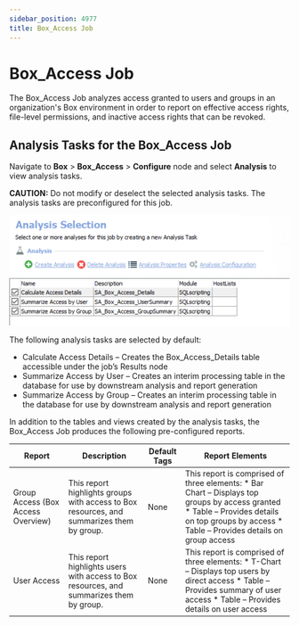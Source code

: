 ```yaml
---
sidebar_position: 4977
title: Box_Access Job
---
```


# Box\_Access Job

The Box\_Access Job analyzes access granted to users and groups in an organization's Box environment in order to report on effective access rights, file-level permissions, and inactive access rights that can be revoked.

## Analysis Tasks for the Box\_Access Job

Navigate to **Box** > **Box\_Access** > **Configure** node and select **Analysis** to view analysis tasks.

**CAUTION:** Do not modify or deselect the selected analysis tasks. The analysis tasks are preconfigured for this job.

![Analysis Tasks for the Box_Access Job](../../../../../../static/images/AccessAnalyzer_12.0/Content/Resources/Images/EnterpriseAuditor/Solutions/Box/AccessAnalysis.png "Analysis Tasks for the Box_Access Job")

The following analysis tasks are selected by default:

* Calculate Access Details – Creates the Box\_Access\_Details table accessible under the job’s Results node
* Summarize Access by User – Creates an interim processing table in the database for use by downstream analysis and report generation
* Summarize Access by Group – Creates an interim processing table in the database for use by downstream analysis and report generation

In addition to the tables and views created by the analysis tasks, the Box\_Access Job produces the following pre-configured reports.

| Report | Description | Default Tags | Report Elements |
| --- | --- | --- | --- |
| Group Access (Box Access Overview) | This report highlights groups with access to Box resources, and summarizes them by group. | None | This report is comprised of three elements:   * Bar Chart – Displays top groups by access granted * Table – Provides details on top groups by access * Table – Provides details on group access |
| User Access | This report highlights users with access to Box resources, and summarizes them by group. | None | This report is comprised of three elements:   * T-Chart – Displays top users by direct access * Table – Provides summary of user access * Table – Provides details on user access |